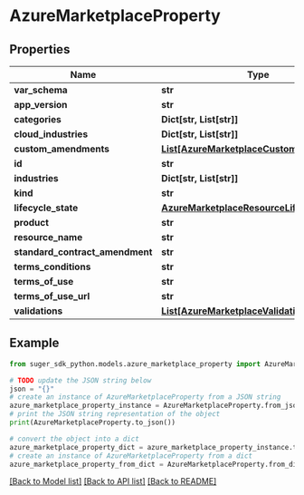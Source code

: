 # AzureMarketplaceProperty


## Properties

Name | Type | Description | Notes
------------ | ------------- | ------------- | -------------
**var_schema** | **str** |  | [optional] 
**app_version** | **str** |  | [optional] 
**categories** | **Dict[str, List[str]]** |  | [optional] 
**cloud_industries** | **Dict[str, List[str]]** |  | [optional] 
**custom_amendments** | [**List[AzureMarketplaceCustomAmendment]**](AzureMarketplaceCustomAmendment.md) |  | [optional] 
**id** | **str** |  | [optional] 
**industries** | **Dict[str, List[str]]** |  | [optional] 
**kind** | **str** |  | [optional] 
**lifecycle_state** | [**AzureMarketplaceResourceLifecycleState**](AzureMarketplaceResourceLifecycleState.md) |  | [optional] 
**product** | **str** |  | [optional] 
**resource_name** | **str** |  | [optional] 
**standard_contract_amendment** | **str** |  | [optional] 
**terms_conditions** | **str** |  | [optional] 
**terms_of_use** | **str** |  | [optional] 
**terms_of_use_url** | **str** |  | [optional] 
**validations** | [**List[AzureMarketplaceValidation]**](AzureMarketplaceValidation.md) |  | [optional] 

## Example

```python
from suger_sdk_python.models.azure_marketplace_property import AzureMarketplaceProperty

# TODO update the JSON string below
json = "{}"
# create an instance of AzureMarketplaceProperty from a JSON string
azure_marketplace_property_instance = AzureMarketplaceProperty.from_json(json)
# print the JSON string representation of the object
print(AzureMarketplaceProperty.to_json())

# convert the object into a dict
azure_marketplace_property_dict = azure_marketplace_property_instance.to_dict()
# create an instance of AzureMarketplaceProperty from a dict
azure_marketplace_property_from_dict = AzureMarketplaceProperty.from_dict(azure_marketplace_property_dict)
```
[[Back to Model list]](../README.md#documentation-for-models) [[Back to API list]](../README.md#documentation-for-api-endpoints) [[Back to README]](../README.md)


